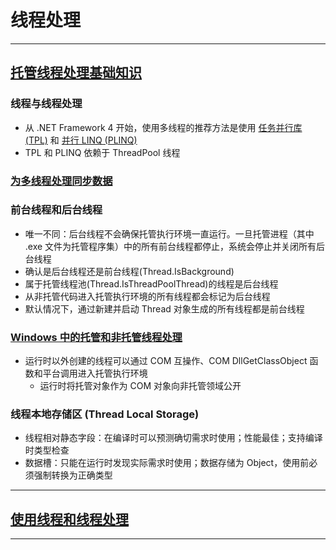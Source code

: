 # 线程处理

---
## [托管线程处理基础知识](https://learn.microsoft.com/zh-cn/dotnet/standard/threading/threads-and-threading)
### 线程与线程处理
- 从 .NET Framework 4 开始，使用多线程的推荐方法是使用
    [任务并行库 (TPL)](../ParallelProgramming/TaskParallelLibrary/TaskParallelLibrary.md)
    和
    [并行 LINQ (PLINQ)](../../Guide/LINQ/LINQ.md#并行-linq--plinq-)
- TPL 和 PLINQ 依赖于 ThreadPool 线程
### [为多线程处理同步数据](./ManagedThreadingBasics/SynchronizeDataForMultithreading.cs)
### 前台线程和后台线程
- 唯一不同：后台线程不会确保托管执行环境一直运行。一旦托管进程（其中 .exe 文件为托管程序集）中的所有前台线程都停止，系统会停止并关闭所有后台线程
- 确认是后台线程还是前台线程(Thread.IsBackground)
- 属于托管线程池(Thread.IsThreadPoolThread)的线程是后台线程
- 从非托管代码进入托管执行环境的所有线程都会标记为后台线程
- 默认情况下，通过新建并启动 Thread 对象生成的所有线程都是前台线程
### [Windows 中的托管和非托管线程处理](https://learn.microsoft.com/zh-cn/dotnet/standard/threading/managed-and-unmanaged-threading-in-windows)
- 运行时以外创建的线程可以通过 COM 互操作、COM DllGetClassObject 函数和平台调用进入托管执行环境
    - 运行时将托管对象作为 COM 对象向非托管领域公开
### 线程本地存储区 (Thread Local Storage)
- 线程相对静态字段：在编译时可以预测确切需求时使用；性能最佳；支持编译时类型检查
- 数据槽：只能在运行时发现实际需求时使用；数据存储为 Object，使用前必须强制转换为正确类型
---
## [使用线程和线程处理](./UsingThreadsAndThreading.cs)

---

